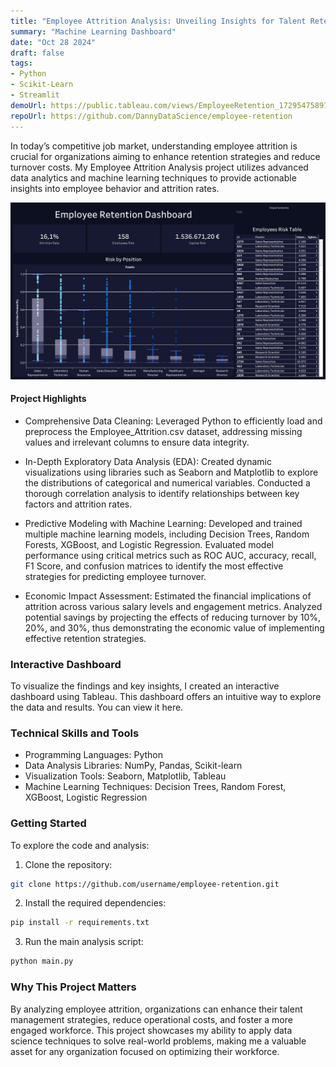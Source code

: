 ```yaml
---
title: "Employee Attrition Analysis: Unveiling Insights for Talent Retention"
summary: "Machine Learning Dashboard"
date: "Oct 28 2024"
draft: false
tags:
- Python
- Scikit-Learn
- Streamlit
demoUrl: https://public.tableau.com/views/EmployeeRetention_17295475897190/Dashboard1?:language=es-ES&:sid=&:redirect=auth&:display_count=n&:origin=viz_share_link
repoUrl: https://github.com/DannyDataScience/employee-retention
---
```


In today’s competitive job market, understanding employee attrition is crucial for organizations aiming to enhance retention strategies and reduce turnover costs. My Employee Attrition Analysis project utilizes advanced data analytics and machine learning techniques to provide actionable insights into employee behavior and attrition rates.

![Dashboard](./Dashboard.png)

#### Project Highlights
- Comprehensive Data Cleaning: Leveraged Python to efficiently load and preprocess the Employee_Attrition.csv dataset, addressing missing values and irrelevant columns to ensure data integrity.

- In-Depth Exploratory Data Analysis (EDA): Created dynamic visualizations using libraries such as Seaborn and Matplotlib to explore the distributions of categorical and numerical variables. Conducted a thorough correlation analysis to identify relationships between key factors and attrition rates.

- Predictive Modeling with Machine Learning: Developed and trained multiple machine learning models, including Decision Trees, Random Forests, XGBoost, and Logistic Regression. Evaluated model performance using critical metrics such as ROC AUC, accuracy, recall, F1 Score, and confusion matrices to identify the most effective strategies for predicting employee turnover.

- Economic Impact Assessment: Estimated the financial implications of attrition across various salary levels and engagement metrics. Analyzed potential savings by projecting the effects of reducing turnover by 10%, 20%, and 30%, thus demonstrating the economic value of implementing effective retention strategies.

### Interactive Dashboard
To visualize the findings and key insights, I created an interactive dashboard using Tableau. This dashboard offers an intuitive way to explore the data and results. You can view it here.

### Technical Skills and Tools
- Programming Languages: Python
- Data Analysis Libraries: NumPy, Pandas, Scikit-learn
- Visualization Tools: Seaborn, Matplotlib, Tableau
- Machine Learning Techniques: Decision Trees, Random Forest, XGBoost, Logistic Regression

### Getting Started
To explore the code and analysis:

1. Clone the repository:

```bash
git clone https://github.com/username/employee-retention.git
```

2. Install the required dependencies:

```bash
pip install -r requirements.txt
```
3. Run the main analysis script:

```bash
python main.py
```
### Why This Project Matters
By analyzing employee attrition, organizations can enhance their talent management strategies, reduce operational costs, and foster a more engaged workforce. This project showcases my ability to apply data science techniques to solve real-world problems, making me a valuable asset for any organization focused on optimizing their workforce.